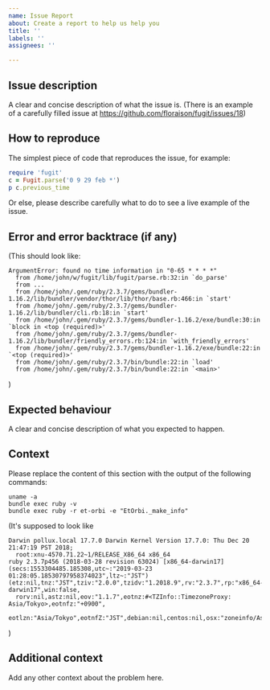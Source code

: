 ```yaml
---
name: Issue Report
about: Create a report to help us help you
title: ''
labels: ''
assignees: ''

---
```


## Issue description

A clear and concise description of what the issue is. (There is an example of a carefully filled issue at https://github.com/floraison/fugit/issues/18)

## How to reproduce

The simplest piece of code that reproduces the issue, for example:
```ruby
require 'fugit'
c = Fugit.parse('0 9 29 feb *')
p c.previous_time
```
Or else, please describe carefully what to do to see a live example of the issue.

## Error and error backtrace (if any)

(This should look like:
```
ArgumentError: found no time information in "0-65 * * * *"
  from /home/john/w/fugit/lib/fugit/parse.rb:32:in `do_parse'
  from ...
  from /home/john/.gem/ruby/2.3.7/gems/bundler-1.16.2/lib/bundler/vendor/thor/lib/thor/base.rb:466:in `start'
  from /home/john/.gem/ruby/2.3.7/gems/bundler-1.16.2/lib/bundler/cli.rb:18:in `start'
  from /home/john/.gem/ruby/2.3.7/gems/bundler-1.16.2/exe/bundle:30:in `block in <top (required)>'
  from /home/john/.gem/ruby/2.3.7/gems/bundler-1.16.2/lib/bundler/friendly_errors.rb:124:in `with_friendly_errors'
  from /home/john/.gem/ruby/2.3.7/gems/bundler-1.16.2/exe/bundle:22:in `<top (required)>'
  from /home/john/.gem/ruby/2.3.7/bin/bundle:22:in `load'
  from /home/john/.gem/ruby/2.3.7/bin/bundle:22:in `<main>'
```
)

## Expected behaviour

A clear and concise description of what you expected to happen.

## Context

Please replace the content of this section with the output of the following commands:
```
uname -a
bundle exec ruby -v
bundle exec ruby -r et-orbi -e "EtOrbi._make_info"
```

(It's supposed to look like
```
Darwin pollux.local 17.7.0 Darwin Kernel Version 17.7.0: Thu Dec 20 21:47:19 PST 2018;
  root:xnu-4570.71.22~1/RELEASE_X86_64 x86_64
ruby 2.3.7p456 (2018-03-28 revision 63024) [x86_64-darwin17]
(secs:1553304485.185308,utc~:"2019-03-23 01:28:05.18530797958374023",ltz~:"JST")
(etz:nil,tnz:"JST",tziv:"2.0.0",tzidv:"1.2018.9",rv:"2.3.7",rp:"x86_64-darwin17",win:false,
  rorv:nil,astz:nil,eov:"1.1.7",eotnz:#<TZInfo::TimezoneProxy: Asia/Tokyo>,eotnfz:"+0900",
  eotlzn:"Asia/Tokyo",eotnfZ:"JST",debian:nil,centos:nil,osx:"zoneinfo/Asia/Tokyo")
```
)

## Additional context

Add any other context about the problem here.

